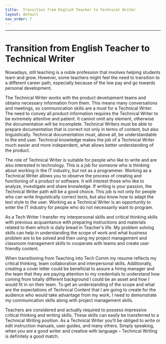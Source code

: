 ```yaml
---
title:  Transition from English Teacher to Technical Writer
layout: default
nav_order: 7
---
```


---

# Transition from English Teacher to Technical Writer
Nowadays, still teaching is a noble profession that involves helping students learn and grow. However, some teachers might feel the need to transition to a different career path, especially because of the low pay and go towards personal development.

The Technical Writer works with the product development teams and obtains necessary information from them. This means many conversations and meetings,
so communication skills are a must for a Technical Writer.
The need to convey all product information requires the Technical Writer to be extremely attentive and patient. It cannot omit any element, otherwise the documentation will be incomplete.
Technical Writers must be able to prepare documentation that is correct not only in terms of content, but also linguistically. Technical documentation must, above all, be understandable to the end user.
Technical knowledge makes the job of a Technical Writer much easier and more independent, what allows better understanding of the product.

The role of Technical Writer is suitable for people who like to write and are also interested in technology. This is a job for someone who is thinking about working in the IT industry, but not as a programmer.
Working as a Technical Writer allows you to observe the process of creating and functioning 
of a product or software. It will interest those who like to analyze, investigate and share knowledge.
If writing is your passion, the Technical Writer path will be a good choice. This job is not only for people who can write linguistically correct texts, but also know how to adapt the text style to the user. 
Working as a Technical Writer is an opportunity to enter the IT industry for people who do not necessarily want to program.

As a Tech Writer I transfer my interpersonal skills and critical thinking skills with previous  acquaintance with preparing instructions and materials related to them which is daily bread in Teacher's life. 
My problem solving skills can help in understanding the scope of work and what business problem are to be solved and then using my project management and classroom management skills to cooperate with teams and create user friendly content.

When transitioning from Teaching into Tech Comm my resume reflects my critical thinking, team collaboration and interpersonal skills.  Additionally,  creating a cover letter could be beneficial to assure a hiring manager and the team that they are paying attention to my credentials to understand how coming from totally different background I could be an asset and how I would fit in on their team.
To get an understanding of the scope and what are the expectations of Technical Content that I am going to create for the audience who would take advantage from my work, I need to demonstrate my communication skills along with project management skills.

Teachers are considered and actually required to possess impressive critical thinking and writing skills. 
These skills can easily be transferred to a Technical Writing position. 
As a Technical Writer you’ll be obliged to write or edit instruction manuals, user guides, and many others. 
Simply speaking, when you are a good writer and creative with language – Technical Writing is definitely a good match.
